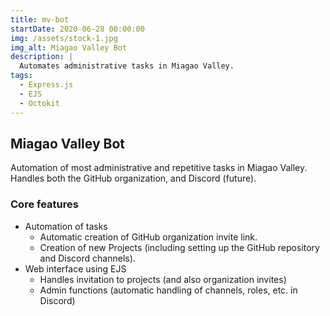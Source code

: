 ```yaml
---
title: mv-bot
startDate: 2020-06-28 00:00:00
img: /assets/stock-1.jpg
img_alt: Miagao Valley Bot
description: |
  Automates administrative tasks in Miagao Valley.
tags:
  - Express.js
  - EJS
  - Octokit
---
```


## Miagao Valley Bot

Automation of most administrative and repetitive tasks in Miagao Valley. Handles both the GitHub organization, and Discord (future).

### Core features

- Automation of tasks
  - Automatic creation of GitHub organization invite link.
  - Creation of new Projects (including setting up the GitHub repository and Discord channels).
- Web interface using EJS
  - Handles invitation to projects (and also organization invites)
  - Admin functions (automatic handling of channels, roles, etc. in Discord)
